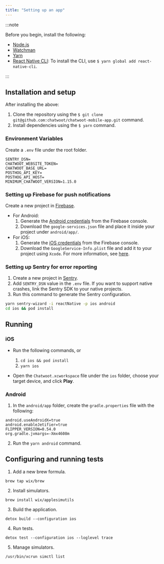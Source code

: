 ```yaml
---
title: "Setting up an app"
---
```


:::note

Before you begin, install the following:

- [Node.js](https://nodejs.org/en/download/)
- [Watchman](https://facebook.github.io/watchman/docs/install.html)
- [Yarn](https://yarnpkg.com/en/docs/install)
- [React Native CLI](https://reactnative.dev/docs/environment-setup): To install the CLI, use `$ yarn global add react-native-cli`.

:::

## Installation and setup

After installing the above:

1. Clone the repository using the `$ git clone git@github.com:chatwoot/chatwoot-mobile-app.git` command.
2. Install dependencies using the `$ yarn` command.

### Environment Variables

Create a `.env` file under the root folder.

```
SENTRY_DSN=
CHATWOOT_WEBSITE_TOKEN=
CHATWOOT_BASE_URL=
POSTHOG_API_KEY=
POSTHOG_API_HOST=
MINIMUM_CHATWOOT_VERSION=1.15.0
```

### Setting up Firebase for push notifications

Create a new project in [Firebase](https://console.firebase.google.com/).
  - For Android:
      1. Generate the [Android credentials](https://rnfirebase.io/#generating-android-credentials) from the Firebase console.
      1. Download the `google-services.json` file and place it inside your project under `android/app/`.
  - For iOS:    
    1. Generate the [iOS credentials](https://rnfirebase.io/#generating-ios-credentials) from the Firebase console. 
    1. Download the `GoogleService-Info.plist` file and add it to your project using `Xcode`. For more information, see [here](https://rnfirebase.io/#3-ios-setup).

### Setting up Sentry for error reporting

1. Create a new project in [Sentry](https://sentry.io/for/react-native/).
2. Add `SENTRY_DSN` value in the `.env` file. If you want to support native crashes, link the Sentry SDK to your native projects.
3. Run this command to generate the Sentry configuration.

  ```bash
  yarn sentry-wizard -i reactNative -p ios android
  cd ios && pod install
  ```

## Running

### iOS

- Run the following commands, or

  1. `cd ios && pod install`
  2. `yarn ios`

- Open the `Chatwoot.xcworkspace` file under the `ios` folder, choose your target device, and click **Play**.

### Android

1. In the `android/app` folder, create the `gradle.properties` file with the following:

  ```
  android.useAndroidX=true
  android.enableJetifier=true
  FLIPPER_VERSION=0.54.0
  org.gradle.jvmargs=-Xmx4608m
  ```

2. Run the `yarn android` command.

## Configuring and running tests

1. Add a new brew formula.

  ```
  brew tap wix/brew
  ```

2. Install simulators.

  ```
  brew install wix/applesimutils
  ```

3. Build the application.

  ```
  detox build --configuration ios
  ```

4. Run tests.

  ```
  detox test --configuration ios --loglevel trace
  ```

5. Manage simulators.

  ```
  /usr/bin/xcrun simctl list
  ```
